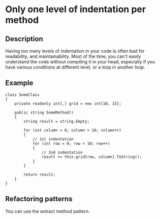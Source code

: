 # Only one level of indentation per method #

## Description ##
Having too many levels of indentation in your code is often bad for readability, and maintainability. Most of the time, you can't easily understand the code without compiling it in your head, especially if you have various conditions at different level, or a loop in another loop.

## Example ##
    class SomeClass
    {
        private readonly int[,] grid = new int[10, 15];

        public string SomeMethod()
        {
            string result = string.Empty;

            for (int column = 0; column < 10; column++)
            {
                // 1st indentation
                for (int row = 0; row < 10; row++)
                {
                    // 2nd indentation
                    result += this.grid[row, column].ToString();
                }
            }

            return result;
        }
    }

## Refactoring patterns ##
You can use the extract method pattern.